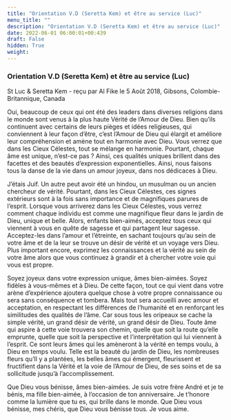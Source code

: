 ```yaml
---
title: "Orientation V.D (Seretta Kem) et être au service (Luc)"
menu_title: ""
description: "Orientation V.D (Seretta Kem) et être au service (Luc)"
date: 2022-06-01 06:00:01+00:439
draft: False
hidden: True
weight:
---
```

### Orientation V.D (Seretta Kem) et être au service (Luc)

St Luc & Seretta Kem - reçu par Al Fike le 5 Août 2018, Gibsons, Colombie-Britannique, Canada

Oui, beaucoup de ceux qui ont été des leaders dans diverses religions dans le monde sont venus à la plus haute Vérité de l’Amour de Dieu. Bien qu’ils continuent avec certains de leurs pièges et idées religieuses, qui conviennent à leur façon d’être, c’est l’Amour de Dieu qui élargit et améliore leur compréhension et amène tout en harmonie avec Dieu. Vous verrez que dans les Cieux Célestes, tout se mélange en harmonie. Pourtant, chaque âme est unique, n’est-ce pas ? Ainsi, ces qualités uniques brillent dans des facettes et des beautés d’expression exponentielles. Ainsi, nous faisons tous la danse de la vie dans un amour joyeux, dans nos dédicaces à Dieu.

J’étais Juif. Un autre peut avoir été un hindou, un musulman ou un ancien chercheur de vérité. Pourtant, dans les Cieux Célestes, ces signes extérieurs sont à la fois sans importance et de magnifiques parures de l’esprit. Lorsque vous arriverez dans les Cieux Célestes, vous verrez comment chaque individu est comme une magnifique fleur dans le jardin de Dieu, unique et belle. Alors, enfants bien-aimés, acceptez tous ceux qui viennent à vous en quête de sagesse et qui partagent leur sagesse. Acceptez-les dans l’amour et l’étreinte, en sachant toujours qu’au sein de votre âme et de la leur se trouve un désir de vérité et un voyage vers Dieu. Plus important encore, exprimez les connaissances et la vérité au sein de votre âme alors que vous continuez à grandir et à chercher votre voie qui vous est propre.

Soyez joyeux dans votre expression unique, âmes bien-aimées. Soyez fidèles à vous-mêmes et à Dieu. De cette façon, tout ce qui vient dans votre arène d’expérience ajoutera quelque chose à votre propre connaissance ou sera sans conséquence et tombera. Mais tout sera accueilli avec amour et acceptation, en respectant les différences de l’humanité et en renforçant les similitudes des qualités de l’âme. Car sous tous les oripeaux se cache la simple vérité, un grand désir de vérité, un grand désir de Dieu. Toute âme qui aspire à cette voie trouvera son chemin, quelle que soit la route qu’elle emprunte, quelle que soit la perspective et l’interprétation qui lui viennent à l’esprit. Ce sont leurs âmes qui les amèneront à la vérité en temps voulu, à Dieu en temps voulu. Telle est la beauté du jardin de Dieu, les nombreuses fleurs qu’Il y a plantées, les belles âmes qui émergent, fleurissent et fructifient dans la Vérité et la voie de l’Amour de Dieu, de ses soins et de sa sollicitude jusqu’à l’accomplissement.

Que Dieu vous bénisse, âmes bien-aimées. Je suis votre frère André et je te bénis, ma fille bien-aimée, à l’occasion de ton anniversaire. Je t’honore comme la lumière que tu es, qui brille dans le monde. Que Dieu vous bénisse, mes chéris, que Dieu vous bénisse tous. Je vous aime.



